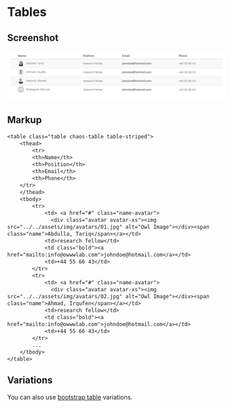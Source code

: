 # Tables

## Screenshot

![Chaos table](../.gitbook/assets/chaos-table.png)

## Markup

```text
<table class="table chaos-table table-striped">
    <thead>
        <tr>
        <th>Name</th>
        <th>Position</th>
        <th>Email</th>
        <th>Phone</th>
    </tr>
    </thead>
    <tbody>
        <tr>
            <td> <a href="#" class="name-avatar">
              <div class="avatar avatar-xs"><img src="../../assets/img/avatars/01.jpg" alt="Owl Image"></div><span class="name">Abdulla, Tariq</span></a></td>
            <td>research fellow</td>
            <td class="bold"><a href="mailto:info@owwwlab.com">johndoe@hotmail.com</a></td>
            <td>+44 55 66 43</td>
        </tr>
        <tr>
            <td> <a href="#" class="name-avatar">
              <div class="avatar avatar-xs"><img src="../../assets/img/avatars/02.jpg" alt="Owl Image"></div><span class="name">Ahmad, Irqufen</span></a></td>
            <td>research fellow</td>
            <td class="bold"><a href="mailto:info@owwwlab.com">johndoe@hotmail.com</a></td>
            <td>+44 55 66 43</td>
        </tr>
        ...
    </tbody>
</table>
```

## Variations

You can also use [bootstrap table](http://getbootstrap.com/css/#tables) variations.

